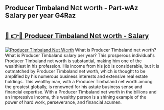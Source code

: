 ## Producer Timbaland N𝚎t w𝚘rth - Part-wAz S𝚊lary per year G4Raz

# <h2><a href="http://gc1zhz.nevu.top/?p=Producer+Timbaland">🔗 👉🔴 Producer Timbaland N𝚎t w𝚘rth - S𝚊lary</a></h2>

[![Producer Timbaland N𝚎t W𝚘rth](https://i.imgur.com/Oavwk0R.jpeg)](http://gc1zhz.nevu.top/?p=Producer+Timbaland)
What is Producer Timbaland n𝚎t w𝚘rth? What is Producer Timbaland s𝚊lary per year?
This prosperous individual's Producer Timbaland net worth is substantial, making him one of the wealthiest in his profession. His income from his job is considerable, but it is outmatched by Producer Timbaland net worth, which is thought to be amplified by his numerous business interests and extensive real estate holdings. This wealthy man, with a Producer Timbaland net worth among the greatest globally, is renowned for his astute business sense and financial expertise. With a Producer Timbaland net worth in the billions and an impressive income, this wealthy person is a shining example of the power of hard work, perseverance, and financial acumen.
